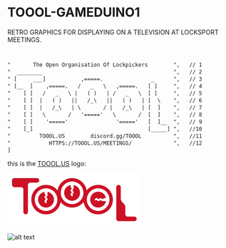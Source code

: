 # TOOOL-GAMEDUINO1
RETRO GRAPHICS FOR DISPLAYING ON A TELEVISION AT LOCKSPORT MEETINGS.
#

```
"       The Open Organisation Of Lockpickers        ",   // 1
"  ________                                         ",   // 2
" [     ___]           ,=====.               _      ",   // 3
" [__  ]    ,=====.   /   _   \   ,=====.   [ ]     ",   // 4
"    [ ]   /   _   \ |   ( )   | /   _   \  [ ]     ",   // 5
"    [ ]  |   ( )   ||   /_\   ||   ( )   | [  \    ",   // 6
"    [ ]  |   /_\   | \       / |   /_\   | [  ]    ",   // 7
"    [ ]   \       /   '====='   \       /  [  ]    ",   // 8
"    [ ]    '====='               '====='   [  ]__  ",   // 9
"    [_]                                    [_____] ",   //10
"         TOOOL.US        discord.gg/TOOOL          ",   //11
"            HTTPS://TOOOL.US/MEETINGS/             ",   //12
]
```



this is the [TOOOL.US](https://toool.us) logo:

![TOOOL.US LOGO](https://github.com/MacGnG/TOOOL-GAMEDUINO1/blob/main/_TOOOL.US_.png?raw=true)

![[alt text](https://stackoverflow.com/a/14494775)](https://github.com/[username]/[reponame]/blob/[branch]/image.jpg?raw=true)
